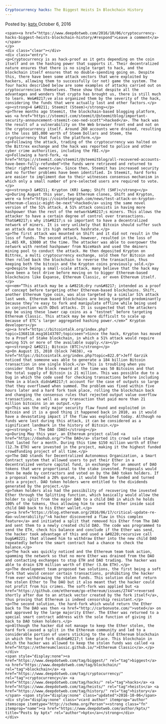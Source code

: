 ```yaml
---
Cryptocurrency hacks: The Biggest Heists In Blockchain History
---
```

<article class="post-listing post-15699 post type-post status-publish format-standard has-post-thumbnail hentry category-deepdot-news tag-biggest tag-blockchain tag-cryptocurrency tag-hacks tag-heists tag-history">
    <div class="post-inner">
    <p class="post-meta">
    <span>Posted by: <a href="https://www.deepdotweb.com/author/kptx/" title="">kptx </a></span>
    <span>October 6, 2016</span>
    
    <span><a href="https://www.deepdotweb.com/2016/10/06/cryptocurrency-hacks-biggest-heists-blockchain-history/#respond">Leave a comment</a></span>
    </p>
    <div class="clear"></div>
    <div class="entry">
    <p>Cryptocurrency is as hack-proof as it gets depending on the coin itself and on the hashing power that supports it. Their decentralized nature ensures that there is no single target to hack, and the blockchain itself ensures that no double-spending going on. Despite this, there have been some attack vectors that were exploited by hackers, allowing them to successfully (or not) game the system. The four hacks described below are some examples of attacks carried out on cryptocurrencies themselves. These show that despite all the advantages and wonders that crypto has brought us, there is still much to learn. We&#8217;ve also organized them by the severity of the hack, considering the funds that were actually lost and other factors.</p>
    <p><strong>4 &#8211; Steemit (Steem)</strong></p>
    <p>Three months ago Steemit, the blockchain-based blogging platform, was <a href="https://steemit.com/steemit/@steemitblog/important-security-announcement-steemit-ceo-ned-scott">hacked</a>. The hack was the result of a vulnerability on the Web browser front end and not on the cryptocurrency itself. Around 260 accounts were drained, resulting in the loss $85,000 worth of Steem Dollars and Steem, the cryptocurrency that fuels the platform.</p>
    <p>Following the attack, trading of the cryptocurrency was halted on the Bittrex exchange and the hack was reported to police and other cyber crime authorities, including the FBI.</p>
    <p>Following a hard-fork, <a href="https://steemit.com/steemit/@steemitblog/all-recovered-accounts-have-been-fully-refunded">the funds were retrieved and returned to their rightful owners</a>. Since then, Steemit has increased security and no further problems have been identified. In Steemit, hard forks are easier to impliment due to their witnesses consensus mechanism in which only a small number of pre-selected users are required to vote.</p>
    <p><strong>3 &#8211; Krypton (KR) &amp; Shift (SHF)</strong></p>
    <p>During August this year, two Ethereum clones, Shift and Krypton, were <a href="https://cointelegraph.com/news/test-attack-on-krypton-ethereum-classic-might-be-next">hacked</a> using the same novel version of the 51% attack. A 51% attack consists in having more hashpower than the rest of the network&#8217;s miners. This allows the attacker to have a certain degree of control over transactions. That&#8217;s why it&#8217;s so important to have a decentralized network of miners. It is very unlikely that Bitcoin should suffer such an attack due to its high network hashrate.</p>
    <p>The first attack was mounted on Shift and it did not result in the loss of funds. The second attack, however, resulted in the loss of 21,465 KR, $3000 at the time. The attacker was able to overpower the network with rented hashpower from NiceHash and used the 4miners mining pool to conduct the attack. He then deposited Krypton on Bittrex, a multi cryptocurrency exchange, sold them for Bitcoin and then rolled back the blockchain to reverse the transaction, thus keeping both the bitcoin and the Krypton coins previously sold.</p>
    <p>Despite being a small-scale attack, many believe that the hack may have been a test drive before moving on to bigger Ethereum-based blockchains like Expanse, Ethereum Classic, or even Ethereum itself.</p>
    <p><em>“This attack may be a &#8216;dry run&#8217; intended as a proof of concept before targeting other Ethereum-based blockchains. Shift, another Ethereum type coin, was also targeted by a similar 51% attack last week. Ethereum based blockchains are being targeted predominantly because they’re easy to fork and manipulate offline while being used in conjunction with DDoS attacks. It is suspected that the attackers may be using these lower cap coins as a ‘testnet’ before targeting Ethereum Classic. This attack may be more difficult to scale up because of ETC’s larger aggregated hashing power.</em>” Krypton developers</p>
    <p><a href="https://bitcointalk.org/index.php?topic=1368118.msg16143707;topicseen">Since the hack, Krypton has moved to a Proof of Stake blockchain, in which a 51% attack would require owning 51% or more of the available supply.</a></p>
    <p><strong>2 &#8211; Bitcoin (BTC)</strong></p>
    <p>On August 15, 2010 (block 74638), <a href="https://bitcointalk.org/index.php?topic=822.0">Jeff Garzik noticed that someone was able to generate a 184 billion Bitcoin transaction in one single block.</a> This is troubling when you consider that the block reward at the time was 50 Bitcoins and that the total supply of Bitcoin is 21 million. This was possible due to a bug in which the code used for checking transactions before including them in a block didn&#8217;t account for the case of outputs so large that they overflowed when summed. The problem was fixed within five hours later and a hard fork took place, rolling the blockchain back and changing the consensus rules that rejected output value overflow transactions, as well as any transaction that paid more than 21 million bitcoins in an output.</p>
    <p>This was the only major security flaw found and exploited in Bitcoin and it is a good thing it happened back in 2010, as it would have a devastating impact if the flaw was exploited today. Although no funds were lost during this attack, it can be considered as a significant landmark in the history of Bitcoin.</p>
    <p><strong>1 – The DAO (DAO)</strong></p>
    <p>During May this year, an Ethereum project called <a href="https://daohub.org/">The DAO</a> started its crowd sale stage that lasted for a month. During this time $150 million worth of Ether (12.7m ETH) were invested in the project, making it the highest funded crowdfunding project of all time.</p>
    <p>The DAO stands for Decentralized Autonomous Organization, a Smart Contract system that allowed users to put their Ether in a decentralized venture capital fund, in exchange for an amount of DAO tokens that were proportional to the stake invested. Proposals would then be made by contractors and voted on by the DAO token holders. If a proposal reached a 20% quorum, it would them be funded and turned into a project. DAO token holders were entitled to the dividends generated by the project.</p>
    <p>Token holders also had the possibility of recovering the invested Ether through the Splitting function, which basically would allow the holder to split from the major DAO to a child DAO in which he holds 100% of the tokens, thus allowing him to send the Ether inside said child DAO back to his Ether wallet.</p>
    <p><a href="https://blog.ethereum.org/2016/06/17/critical-update-re-dao-vulnerability/">A hacker discovered a flaw in this complex feature</a> and initiated a split that removed his Ether from The DAO and sent them to a newly created child DAO. The code was programmed to send the ETH, check his balance and conclude if the Ether was send, the hacker took advantage of this and used a &#8220;recursive call bug&#8221; that allowed him to withdraw Ether into the new child DAO repeatedly before the smart contract had a chance to check the balance.</p>
    <p>The hack was quickly noticed and the Ethereum team took action, spamming the network so that no more Ether was drained from the DAO and contacting exchanges to stop ETH and DAO trading. The hacker was able to drain $70 million worth of Ether (3.6m ETH).</p>
    <p>The development team proposed two solutions, the first being a soft fork that would censor certain transactions, prohibiting the hacker from ever withdrawing the stolen funds. This solution did not return the stolen Ether to The DAO but it also meant that the hacker could not profit from his crimes. The soft-fork was applied but <a href="https://github.com/ethereum/go-ethereum/issues/2744">reversed shortly after due to an attack vector created by the fork itself</a>, thus proving that Ethereum is indeed censorship resistant.</p>
    <p>The second solution, the hard-fork which would return the Ether back to The DAO was then <a href="http://carbonvote.com/">voted</a> on and approved by the large majority Ether. The Ether was returned to a special smart contract address with the sole function of giving it back to DAO token holders.</p>
    <p>Although the hacker did not manage to keep the Ether stolen, the hard fork caused a split in the Ethereum community and led to a considerable portion of users sticking to the old Ethereum blockchain in which the hard fork didn&#8217;t take place. This blockchain in which the hacker was allowed to keep the stolen funds was called <a href="https://ethereumclassic.github.io/">Ethereum Classic</a>.</p>
    </div>
    <span style="display:none"><a href="https://www.deepdotweb.com/tag/biggest/" rel="tag">biggest</a> <a href="https://www.deepdotweb.com/tag/blockchain/" rel="tag">blockchain</a> <a href="https://www.deepdotweb.com/tag/cryptocurrency/" rel="tag">cryptocurrency</a> <a href="https://www.deepdotweb.com/tag/hacks/" rel="tag">hacks</a> <a href="https://www.deepdotweb.com/tag/heists/" rel="tag">heists</a> <a href="https://www.deepdotweb.com/tag/history/" rel="tag">history</a></span> <span style="display:none" class="updated">2016-10-06</span>
    <div style="display:none" class="vcard author" itemprop="author" itemscope itemtype="http://schema.org/Person"><strong class="fn" itemprop="name"><a href="https://www.deepdotweb.com/author/kptx/" title="Posts by kptx" rel="author">kptx</a></strong></div>
    </div>
</article>

